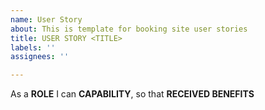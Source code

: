 ```yaml
---
name: User Story
about: This is template for booking site user stories
title: USER STORY <TITLE>
labels: ''
assignees: ''

---
```


As a **ROLE** I can **CAPABILITY**, so that **RECEIVED BENEFITS**
